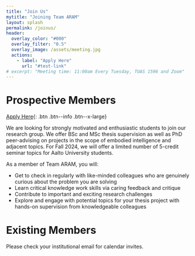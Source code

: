 ```yaml
---
title: "Join Us"
mytitle: "Joining Team ARAM"
layout: splash
permalink: /joinus/
header:
  overlay_color: "#000"
  overlay_filter: "0.5"
  overlay_image: /assets/meeting.jpg
  actions:
    - label: "Apply Here"
      url: "#test-link"
# excerpt: "Meeting time: 11:00am Every Tuesday, TUAS 1596 and Zoom"
---
```


# Prospective Members

[Apply Here](#link){: .btn .btn--info .btn--x-large}

We are looking for strongly motivated and enthusiastic students to join our research group. We offer BSc and MSc thesis supervision as well as PhD peer-advising on projects in the scope of embodied intelligence and adjacent topics. For Fall 2024, we will offer a limited number of 5-credit seminar topics for Aalto University students.

As a member of Team ARAM, you will:

- Get to check in regularly with like-minded colleagues who are genuinely curious about the problem you are solving
- Learn critical knowledge work skills via caring feedback and critique
- Contribute to important and exciting research challenges
- Explore and engage with potential topics for your thesis project with hands-on supervision from knowledgeable colleagues

# Existing Members

Please check your institutional email for calendar invites.
